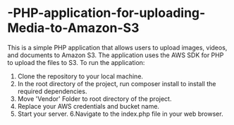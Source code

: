 # -PHP-application-for-uploading-Media-to-Amazon-S3
This is a simple PHP application that allows users to upload images, videos, and documents to Amazon S3. The application uses the AWS SDK for PHP to upload the files to S3.
To run the application:

1. Clone the repository to your local machine.
2. In the root directory of the project, run composer install to install the required dependencies.
3. Move 'Vendor' Folder to root directory of the project.
4. Replace your AWS credentials and bucket name.
5. Start your server.
6.Navigate to the index.php file in your web browser.

